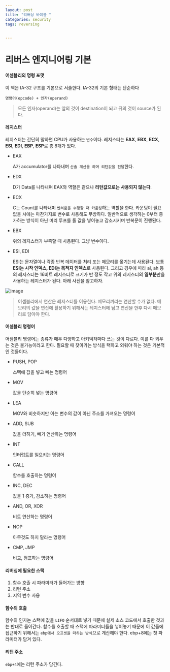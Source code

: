 ```yaml
---
layout: post
title: "리버싱 바이블 "
categories: security
tags: reversing             
        

---
```


# 리버스 엔지니어링 기본

#### 어셈블리의 명령 포맷

이 책은 IA-32 구조를 기본으로 서술한다. IA-32의 기본 형태는 단순하다

`명령어(opcode) + 인자(operand)`

> 모든 인자(operand)는 앞의 것이 destination이 되고 뒤의 것이 source가 된다.



#### 레지스터

레지스터는 간단히 말하면 CPU가 사용하는 `변수`이다. 레지스터는 **EAX**, **EBX**, **ECX**, **ESI**, **EDI**, **EBP**, **ESP**로 총 8개가 있다. 

* EAX

  A가 accumulator를 나타내며 `산술 계산을 하며 리턴값을 전달`한다.

* EDX

  D가 Data를 나타내며 EAX와 역할은 같으나 **리턴값으로는 사용되지 않는다**.

* ECX

  C는 Count를 나타내며 `반복문을 수행할 때 카운팅`하는 역할을 한다. 카운팅이 필요 없을 시에는 마찬가지로 변수로 사용해도 무방하다. 일반적으로 생각하는 0부터 증가하는 방식이 아닌 미리 루프를 돌 값을 넣어놓고 감소시키며 반복문이 진행된다.

* EBX

  위의 레지스터가 부족할 때 사용된다. 그냥 변수이다.

* ESI, EDI

  ESI는 문자열이나 각종 반복 데이터를 처리 또는 메모리를 옮기는데 사용된다. 보통 **ESI는 시작 인덱스, EDI는 목적지 인덱스**로 사용된다. 그리고 경우에 따라 al, ah 등의 레지스터는 16비트 레지스터로 크기가 반 정도 작고 위의 레지스터의 **일부분**만을 사용하는 레지스터가 된다. 아래 사진을 참고하자.

![image](https://user-images.githubusercontent.com/32065940/76166897-8fe6ff00-61a5-11ea-8b27-77d598c4d146.png)

> 어셈블리에서 연산은 레지스터를 이용한다. 메모리끼리는 연산할 수가 없다. 메모리의 값을 연산에 활용하기 위해서는 레지스터에 담고 연산을 한후 다시 메모리로 담아야 한다.



#### 어셈블리 명령어

어셈블리 명령어는 종류가 매우 다양하고 아키텍처마다 쓰는 것이 다르다. 이를 다 외우는 것은 불가능이라고 한다. 필요할 때 찾아가는 방식을 택하고 외워야 하는 것은 기본적인 것들이다.

* PUSH, POP

  스택에 값을 넣고 빼는 명령어

* MOV

  값을 단순히 넣는 명령어

* LEA

  MOV와 비슷하지만 이는 변수의 값이 아닌 주소를 가져오는 명령어

* ADD, SUB

  값을 더하기, 빼기 연산하는 명령어

* INT

  인터럽트를 일으키는 명령어

* CALL

  함수를 호출하는 명령어

* INC, DEC

  값을 1 증가, 감소하는 명령어

* AND, OR, XOR

  비트 연산하는 명령어

* NOP

  아무것도 하지 말라는 명령어

* CMP, JMP

  비교, 점프하는 명령어



#### 리버싱에 필요한 스택

1. 함수 호출 시 파라미터가 들어가는 방향
2. 리턴 주소
3. 지역 변수 사용



#### 함수의 호출

함수의 인자는 스택에 값을 `LIFO` 순서대로 넣기 때문에 실제 소스 코드에서 호출한 것과는 반대로 들어간다. 함수를 호출할 때 스택에 파라미터들을 넣어놓기 때문에 이 값들에 접근하기 위해서는 `ebp에서 오프셋을 더하는 방식`으로 계산해야 한다. ebp+8에는 첫 파라미터가 담겨 있다.



#### 리턴 주소

`ebp+4`에는 리턴 주소가 담긴다. 



